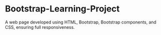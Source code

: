 # Bootstrap-Learning-Project
A web page developed using HTML, Bootstrap, Bootstrap components, and CSS, ensuring full responsiveness.
